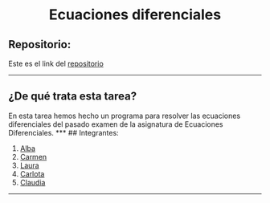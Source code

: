 <h1 align="center">Ecuaciones diferenciales</h1>

<h2>Repositorio:</h2>

Este es el link del [repositorio](https://github.com/claudiaalozano/ecuaciones_diferenciales)

***
<h2>¿De qué trata esta tarea?</h2>
En esta tarea hemos hecho un programa para resolver las ecuaciones diferenciales del pasado examen de la asignatura de Ecuaciones Diferenciales.
***
## Integrantes:

1. [Alba](https://github.com/albabernal03) 
2. [Carmen](https://github.com/carmenm02)
3. [Laura](https://github.com/lauralardies)
4. [Carlota](https://github.com/crltsnch)
5. [Claudia](https://github.com/claudiaalozano)



***
